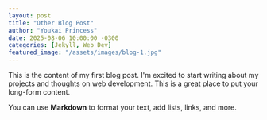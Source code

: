 ```yaml
---
layout: post
title: "Other Blog Post"
author: "Youkai Princess"
date: 2025-08-06 10:00:00 -0300
categories: [Jekyll, Web Dev]
featured_image: "/assets/images/blog-1.jpg"
---
```


This is the content of my first blog post. I'm excited to start writing about my projects and thoughts on web development. This is a great place to put your long-form content.

You can use **Markdown** to format your text, add lists, links, and more.
